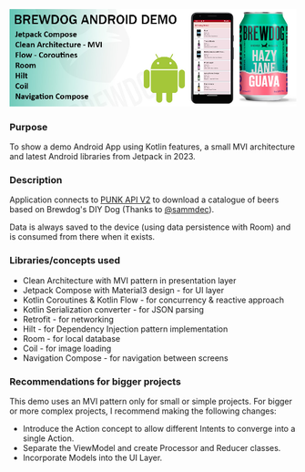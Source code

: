 ![top](/imgs/brewdogApp.jpg)

### **Purpose**
To show a demo Android App using Kotlin features, a small MVI architecture and latest Android 
libraries from Jetpack in 2023.

### **Description**
Application connects to [PUNK API V2](https://punkapi.com/) to download a catalogue of beers based on 
Brewdog's DIY Dog (Thanks to [@sammdec](https://github.com/sammdec)).

Data is always saved to the device (using data persistence with Room) and is consumed from there when 
it exists.

### **Libraries/concepts used**

* Clean Architecture with MVI pattern in presentation layer
* Jetpack Compose with Material3 design - for UI layer
* Kotlin Coroutines & Kotlin Flow - for concurrency & reactive approach
* Kotlin Serialization converter - for JSON parsing
* Retrofit - for networking
* Hilt - for Dependency Injection pattern implementation
* Room - for local database
* Coil - for image loading
* Navigation Compose - for navigation between screens

### **Recommendations for bigger projects** 

This demo uses an MVI pattern only for small or simple projects. For bigger or more complex projects, 
I recommend making the following changes:

* Introduce the Action concept to allow different Intents to converge into a single Action.
* Separate the ViewModel and create Processor and Reducer classes.
* Incorporate Models into the UI Layer.
